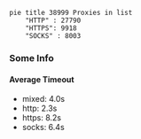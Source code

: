 
```mermaid
pie title 38999 Proxies in list
    "HTTP" : 27790
    "HTTPS": 9918
    "SOCKS" : 8003
```

### Some Info
#### Average Timeout

- mixed: 4.0s
- http: 2.3s
- https: 8.2s
- socks: 6.4s